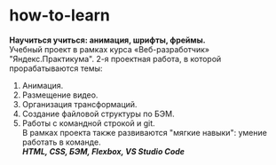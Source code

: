# how-to-learn 
**Научиться учиться: анимация, шрифты, фреймы.**   
Учебный проект в рамках курса «Веб-разработчик» "Яндекс.Практикума".  2-я проектная работа, в которой прорабатываются темы:  
1. Анимация.  
2. Размещение видео.   
3. Организация трансформаций.  
4. Создание файловой структуры по БЭМ. 
5. Работы с командной строкой и git.  
В рамках проекта также развиваются "мягкие навыки": умение работать в команде.  
**_HTML, CSS, БЭМ, Flexbox, VS Studio Code_**
